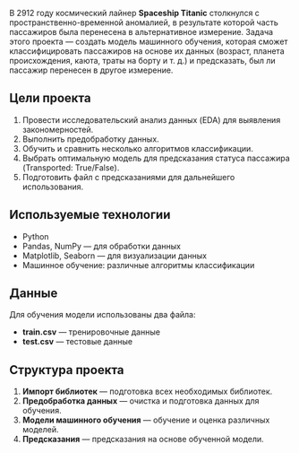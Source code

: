 В 2912 году космический лайнер **Spaceship Titanic** столкнулся с пространственно-временной аномалией, в результате которой часть пассажиров была перенесена в альтернативное измерение. Задача этого проекта — создать модель машинного обучения, которая сможет классифицировать пассажиров на основе их данных (возраст, планета происхождения, каюта, траты на борту и т. д.) и предсказать, был ли пассажир перенесен в другое измерение.

## Цели проекта

1. Провести исследовательский анализ данных (EDA) для выявления закономерностей.
2. Выполнить предобработку данных.
3. Обучить и сравнить несколько алгоритмов классификации.
4. Выбрать оптимальную модель для предсказания статуса пассажира (Transported: True/False).
5. Подготовить файл с предсказаниями для дальнейшего использования.

## Используемые технологии

- Python
- Pandas, NumPy — для обработки данных
- Matplotlib, Seaborn — для визуализации данных
- Машинное обучение: различные алгоритмы классификации

## Данные

Для обучения модели использованы два файла:
- **train.csv** — тренировочные данные
- **test.csv** — тестовые данные

## Структура проекта

1. **Импорт библиотек** — подготовка всех необходимых библиотек.
2. **Предобработка данных** — очистка и подготовка данных для обучения.
3. **Модели машинного обучения** — обучение и оценка различных моделей.
4. **Предсказания** — предсказания на основе обученной модели.
